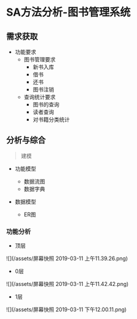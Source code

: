 # SA方法分析-图书管理系统

## 需求获取

* 功能要求
    * 图书管理要求
        * 新书入库
        * 借书
        * 还书
        * 图书注销
    * 查询统计要求
        * 图书的查询
        * 读者查询
        * 对书籍分类统计
    
## 分析与综合

> 建模

* 功能模型
    * 数据流图
    * 数据字典
    
* 数据模型
    * ER图

### 功能分析

* 顶层

![](/assets/屏幕快照 2019-03-11 上午11.39.26.png)

* 0层

![](/assets/屏幕快照 2019-03-11 上午11.42.42.png)


* 1层
    
![](/assets/屏幕快照 2019-03-11 下午12.00.11.png)


